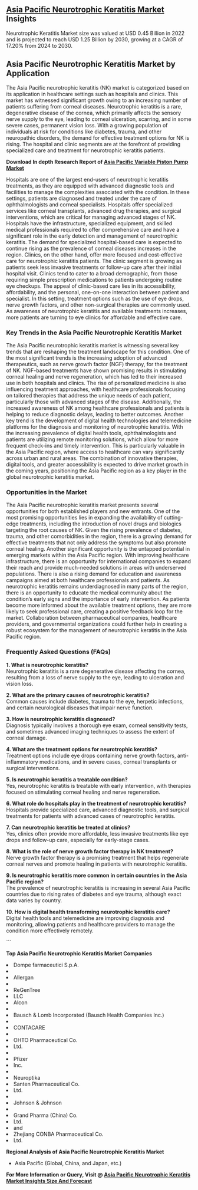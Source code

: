 <h2><a href="https://www.verifiedmarketreports.com/download-sample/?rid=401110&amp;utm_source=Github-Feb&amp;utm_medium=225" target="_blank">Asia Pacific Neurotrophic Keratitis Market</a> Insights</h2><p>Neurotrophic Keratitis Market size was valued at USD 0.45 Billion in 2022 and is projected to reach USD 1.25 Billion by 2030, growing at a CAGR of 17.20% from 2024 to 2030.</p><p><h2>Asia Pacific Neurotrophic Keratitis Market by Application</h2> <p>The Asia Pacific neurotrophic keratitis (NK) market is categorized based on its application in healthcare settings such as hospitals and clinics. This market has witnessed significant growth owing to an increasing number of patients suffering from corneal diseases. Neurotrophic keratitis is a rare, degenerative disease of the cornea, which primarily affects the sensory nerve supply to the eye, leading to corneal ulceration, scarring, and in some severe cases, permanent vision loss. With a growing population of individuals at risk for conditions like diabetes, trauma, and other neuropathic disorders, the demand for effective treatment options for NK is rising. The hospital and clinic segments are at the forefront of providing specialized care and treatment for neurotrophic keratitis patients. <p><strong>Download In depth Research Report of <a href="https://www.verifiedmarketreports.com/download-sample/?rid=236118&amp;utm_source=Pulse-Dec&amp;utm_medium=225" target="_blank">Asia Pacific Variable Piston Pump Market</a></strong></p> Hospitals are one of the largest end-users of neurotrophic keratitis treatments, as they are equipped with advanced diagnostic tools and facilities to manage the complexities associated with the condition. In these settings, patients are diagnosed and treated under the care of ophthalmologists and corneal specialists. Hospitals offer specialized services like corneal transplants, advanced drug therapies, and surgical interventions, which are critical for managing advanced stages of NK. Hospitals have the infrastructure, specialized equipment, and skilled medical professionals required to offer comprehensive care and have a significant role in the early detection and management of neurotrophic keratitis. The demand for specialized hospital-based care is expected to continue rising as the prevalence of corneal diseases increases in the region. Clinics, on the other hand, offer more focused and cost-effective care for neurotrophic keratitis patients. The clinic segment is growing as patients seek less invasive treatments or follow-up care after their initial hospital visit. Clinics tend to cater to a broad demographic, from those requiring simple prescription medications to patients undergoing routine eye checkups. The appeal of clinic-based care lies in its accessibility, affordability, and the personal, one-on-one interaction between patient and specialist. In this setting, treatment options such as the use of eye drops, nerve growth factors, and other non-surgical therapies are commonly used. As awareness of neurotrophic keratitis and available treatments increases, more patients are turning to eye clinics for affordable and effective care. <h3>Key Trends in the Asia Pacific Neurotrophic Keratitis Market</h3> <p>The Asia Pacific neurotrophic keratitis market is witnessing several key trends that are reshaping the treatment landscape for this condition. One of the most significant trends is the increasing adoption of advanced therapeutics, such as nerve growth factor (NGF) therapy, for the treatment of NK. NGF-based treatments have shown promising results in stimulating corneal healing and nerve regeneration, which has led to their increased use in both hospitals and clinics. The rise of personalized medicine is also influencing treatment approaches, with healthcare professionals focusing on tailored therapies that address the unique needs of each patient, particularly those with advanced stages of the disease. Additionally, the increased awareness of NK among healthcare professionals and patients is helping to reduce diagnostic delays, leading to better outcomes. Another key trend is the development of digital health technologies and telemedicine platforms for the diagnosis and monitoring of neurotrophic keratitis. With the increasing prevalence of digital health tools, ophthalmologists and patients are utilizing remote monitoring solutions, which allow for more frequent check-ins and timely intervention. This is particularly valuable in the Asia Pacific region, where access to healthcare can vary significantly across urban and rural areas. The combination of innovative therapies, digital tools, and greater accessibility is expected to drive market growth in the coming years, positioning the Asia Pacific region as a key player in the global neurotrophic keratitis market. <h3>Opportunities in the Market</h3> <p>The Asia Pacific neurotrophic keratitis market presents several opportunities for both established players and new entrants. One of the most promising opportunities lies in expanding the availability of cutting-edge treatments, including the introduction of novel drugs and biologics targeting the root causes of NK. Given the rising prevalence of diabetes, trauma, and other comorbidities in the region, there is a growing demand for effective treatments that not only address the symptoms but also promote corneal healing. Another significant opportunity is the untapped potential in emerging markets within the Asia Pacific region. With improving healthcare infrastructure, there is an opportunity for international companies to expand their reach and provide much-needed solutions in areas with underserved populations. There is also a rising demand for education and awareness campaigns aimed at both healthcare professionals and patients. As neurotrophic keratitis remains underdiagnosed in many parts of the region, there is an opportunity to educate the medical community about the condition’s early signs and the importance of early intervention. As patients become more informed about the available treatment options, they are more likely to seek professional care, creating a positive feedback loop for the market. Collaboration between pharmaceutical companies, healthcare providers, and governmental organizations could further help in creating a robust ecosystem for the management of neurotrophic keratitis in the Asia Pacific region. <h3>Frequently Asked Questions (FAQs)</h3> <p><strong>1. What is neurotrophic keratitis?</strong><br> Neurotrophic keratitis is a rare degenerative disease affecting the cornea, resulting from a loss of nerve supply to the eye, leading to ulceration and vision loss.</p> <p><strong>2. What are the primary causes of neurotrophic keratitis?</strong><br> Common causes include diabetes, trauma to the eye, herpetic infections, and certain neurological diseases that impair nerve function.</p> <p><strong>3. How is neurotrophic keratitis diagnosed?</strong><br> Diagnosis typically involves a thorough eye exam, corneal sensitivity tests, and sometimes advanced imaging techniques to assess the extent of corneal damage.</p> <p><strong>4. What are the treatment options for neurotrophic keratitis?</strong><br> Treatment options include eye drops containing nerve growth factors, anti-inflammatory medications, and in severe cases, corneal transplants or surgical interventions.</p> <p><strong>5. Is neurotrophic keratitis a treatable condition?</strong><br> Yes, neurotrophic keratitis is treatable with early intervention, with therapies focused on stimulating corneal healing and nerve regeneration.</p> <p><strong>6. What role do hospitals play in the treatment of neurotrophic keratitis?</strong><br> Hospitals provide specialized care, advanced diagnostic tools, and surgical treatments for patients with advanced cases of neurotrophic keratitis.</p> <p><strong>7. Can neurotrophic keratitis be treated at clinics?</strong><br> Yes, clinics often provide more affordable, less invasive treatments like eye drops and follow-up care, especially for early-stage cases.</p> <p><strong>8. What is the role of nerve growth factor therapy in NK treatment?</strong><br> Nerve growth factor therapy is a promising treatment that helps regenerate corneal nerves and promote healing in patients with neurotrophic keratitis.</p> <p><strong>9. Is neurotrophic keratitis more common in certain countries in the Asia Pacific region?</strong><br> The prevalence of neurotrophic keratitis is increasing in several Asia Pacific countries due to rising rates of diabetes and eye trauma, although exact data varies by country.</p> <p><strong>10. How is digital health transforming neurotrophic keratitis care?</strong><br> Digital health tools and telemedicine are improving diagnosis and monitoring, allowing patients and healthcare providers to manage the condition more effectively remotely.</p> ```</p><p><strong>Top Asia Pacific Neurotrophic Keratitis Market Companies</strong></p><div data-test-id=""><p><li>Dompe farmaceutici S.p.A.</li><li></li><li> Allergan</li><li></li><li> ReGenTree</li><li> LLC</li><li> Alcon</li><li></li><li> Bausch & Lomb Incorporated (Bausch Health Companies Inc.)</li><li></li><li> CONTACARE</li><li></li><li> OHTO Pharmaceutical Co.</li><li> Ltd.</li><li></li><li> Pfizer</li><li> Inc.</li><li></li><li> Neuroptika</li><li> Santen Pharmaceutical Co.</li><li> Ltd.</li><li></li><li> Johnson & Johnson</li><li></li><li> Grand Pharma (China) Co.</li><li> Ltd.</li><li> and</li><li> Zhejiang CONBA Pharmaceutical Co.</li><li> Ltd.</li></p><div><strong>Regional Analysis of&nbsp;Asia Pacific Neurotrophic Keratitis Market</strong></div><ul><li dir="ltr"><p dir="ltr">Asia Pacific (Global, China, and Japan, etc.)</p></li></ul><p><strong>For More Information or Query, Visit @&nbsp;</strong><strong><a href="https://www.verifiedmarketreports.com/product/neurotrophic-keratitis-market/?utm_source=Github-Feb&amp;utm_medium=225" target="_blank">Asia Pacific Neurotrophic Keratitis Market Insights Size And Forecast</a></strong></p></div><h2>&nbsp;</h2><div data-test-id="">&nbsp;</div>
